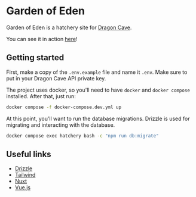 # Garden of Eden

Garden of Eden is a hatchery site for [Dragon Cave](https://dragcave.net).

You can see it in action [here](https://chazza.me/dc/hatchery)!

## Getting started

First, make a copy of the `.env.example` file and name it `.env`. Make sure to put in your Dragon Cave API private key.

The project uses docker, so you'll need to have `docker` and `docker compose` installed. After that, just run:

```bash
docker compose -f docker-compose.dev.yml up
```

At this point, you'll want to run the database migrations. Drizzle is used for migrating and interacting with the database.

```bash
docker compose exec hatchery bash -c "npm run db:migrate"
```

## Useful links

- [Drizzle](https://orm.drizzle.team/)
- [Tailwind](https://tailwindcss.com/)
- [Nuxt](https://nuxt.com/)
- [Vue.js](https://vuejs.org/)
